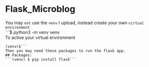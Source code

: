 # Flask_Microblog
You may `not` use the `venv` I upload, instead create your own `virtual environment`        
    ```$ python3 -m venv venv            
To active your virtual environment
```$ source venv/bin/activate   
(venv)$```
Then you may need these packages to run the flask app.
## Packages:
```(venv) $ pip install flask```
